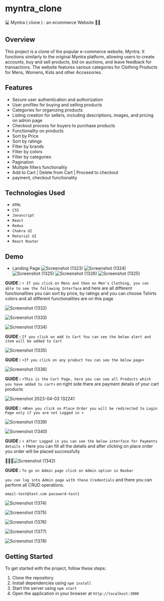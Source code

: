 # myntra_clone

💻 Myntra ( clone ) : an ecommerce Website 🚀🎯


## Overview

This project is a clone of the popular e-commerce website, Myntra. It functions similarly to the original Myntra platform, allowing users to create accounts, buy and sell products, bid on auctions, and leave feedback for transactions. The website features various categories for Clothing Products for Mens, Womens, Kids and other Accessories.


## Features

- Secure user authentication and authorization
- User profiles for buying and selling products
- Categories for organizing products
- Listing creation for sellers, including descriptions, images, and pricing on admin page
- Checkout process for buyers to purchase products
- Functionality on products
- Sort by Price
- Sort by ratings
- Filter by brands
- Filter by colors
- Filter by categories
- Pagination
- Multiple filters functionality
- Add to Cart | Delete from Cart | Proceed to checkout
- payment, checkout functionality


## Technologies Used

- `HTML`
- `CSS`
- `Javascript`
- `React`
- `Redux`
- `Chakra UI`
- `Material UI`
- `React Router`


## Demo 
- Landing Page
![Screenshot (1323)](https://user-images.githubusercontent.com/112798268/235461187-e4a786cb-9b93-4209-adf8-ad4c9d2df6d7.png)
![Screenshot (1324)](https://user-images.githubusercontent.com/112798268/235461243-b91c89af-1139-4075-b4e2-9d9a1ce119b7.png)
![Screenshot (1325)](https://user-images.githubusercontent.com/112798268/235461270-473b8b0e-5c94-4e4c-b4ae-988df4299f16.png)
![Screenshot (1326)](https://user-images.githubusercontent.com/112798268/235461312-b5b276ad-0a00-4915-9bb3-a9cff211a46a.png)
![Screenshot (1325)](https://user-images.githubusercontent.com/112798268/235461341-8f2db6ad-4a23-4d45-bac7-719fe74a367c.jpg)




**GUIDE :** `⬇️ If you click on Mens and then on Men's Clothing, you can able to see the following Interface` and here are all different functionalities you can sort by price, by ratings and you can choose Tshirts colors and all different functionalities are on this page

![Screenshot (1332)](https://user-images.githubusercontent.com/112798268/235462593-563cdc33-a5c8-4218-8c78-f0c152924c3e.png)


![Screenshot (1333)](https://user-images.githubusercontent.com/112798268/235462600-8734b735-6423-4ed8-8b7b-780d07791258.png)

![Screenshot (1334)](https://user-images.githubusercontent.com/112798268/235462607-b76f8d35-a924-4167-9ad4-ce806f617a96.png)

**GUIDE :** `If you click on add to Cart You can see the below alert and item will be added to Cart`


![Screenshot (1335)](https://user-images.githubusercontent.com/112798268/235462619-cca1ffc4-58db-42e9-8085-d500aad8e8a9.png)

**GUIDE :** `⬇️If you click on any product You can see the below page⬇️`

![Screenshot (1336)](https://user-images.githubusercontent.com/112798268/235462626-551ce709-f791-4733-9c05-aefe734ffd19.png)

**GUIDE :** `⬇️This is the Cart Page, here you can see all Products which you have added to cart⬇️` on right side there are payment details of your cart products

![Screenshot 2023-04-03 132241](https://user-images.githubusercontent.com/110609653/229448005-027986aa-48f3-4a8e-9815-0902fd2e5774.png)


**GUIDE :** `⬇️When you click on Place Order you will be redirected to Login Page only if you are not Logged in ⬇️` 


![Screenshot (1339)](https://user-images.githubusercontent.com/112798268/235464456-7f9c9a0d-9ef0-4ad5-8bd7-0e68669f9a6a.png)


![Screenshot (1340)](https://user-images.githubusercontent.com/112798268/235464474-5db97424-1404-4f4b-b70a-9d000e09e214.png)

**GUIDE :** `⬇️ After Logged in you can see the below interface for Payments details ⬇️` Here you can fill all the details and  after clicking on place order you order will be placed successfully 

🥳🥳🥳![Screenshot (1342)](https://user-images.githubusercontent.com/112798268/235465104-1b6e6e4d-2c43-4281-b9df-9e4916cd7262.png)


**GUIDE :** `To go on Admin page click on Admin option in Navbar`

`you can log into Admin page with these Credentials` and there you can perform all CRUD operations.

`email-test@test.com
password-test1`

![Screenshot (1374)](https://user-images.githubusercontent.com/112798268/235486351-f30a3138-302d-4da0-9824-11ea0bd5cf70.png)

![Screenshot (1375)](https://user-images.githubusercontent.com/112798268/235486366-fd0bab26-f95a-4953-9a53-8e8398834b0f.png)

![Screenshot (1376)](https://user-images.githubusercontent.com/112798268/235486385-11a1142d-03a5-446e-a014-2970925bda08.png)

![Screenshot (1377)](https://user-images.githubusercontent.com/112798268/235486400-3f6f8eb0-586b-46f2-823a-0a92b26fbd27.png)

![Screenshot (1378)](https://user-images.githubusercontent.com/112798268/235486417-1ec1966c-8e86-457b-ba89-a3e8d3118787.png)




## Getting Started

To get started with the project, follow these steps:

1. Clone the repository
2. Install dependencies using `npm install`
3. Start the server using `npm start`
4. Open the application in your browser at `http://localhost:3000`
